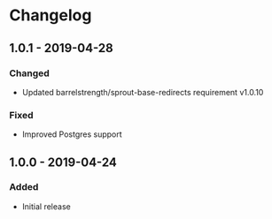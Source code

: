 # Changelog

## 1.0.1 - 2019-04-28

### Changed
- Updated barrelstrength/sprout-base-redirects requirement v1.0.10

### Fixed
- Improved Postgres support

## 1.0.0 - 2019-04-24

### Added 
- Initial release
